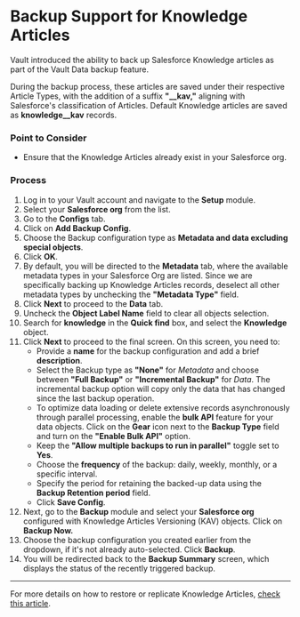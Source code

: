 # Backup Support for Knowledge Articles

Vault introduced the ability to back up Salesforce Knowledge articles as part of the Vault Data backup feature.

During the backup process, these articles are saved under their respective Article Types, with the addition of a suffix **"\_\_kav,"** aligning with Salesforce's classification of Articles. Default Knowledge articles are saved as **knowledge\_\_kav** records.

### Point to Consider <a href="#point-to-consider" id="point-to-consider"></a>

* Ensure that the Knowledge Articles already exist in your Salesforce org.

### Process <a href="#process" id="process"></a>

1. Log in to your Vault account and navigate to the **Setup** module.
2. Select your **Salesforce org** from the list.
3. Go to the **Configs** tab.
4. Click on **Add Backup Config**.
5. Choose the Backup configuration type as **Metadata and data excluding special objects**.
6. Click **OK**.
7. By default, you will be directed to the **Metadata** tab, where the available metadata types in your Salesforce Org are listed. Since we are specifically backing up Knowledge Articles records, deselect all other metadata types by unchecking the **"Metadata Type"** field.
8. Click **Next** to proceed to the **Data** tab.
9. Uncheck the **Object Label Name** field to clear all objects selection.
10. Search for **knowledge** in the **Quick find** box, and select the **Knowledge** object.
11. Click **Next** to proceed to the final screen. On this screen, you need to:
    * Provide a **name** for the backup configuration and add a brief **description**.
    * Select the Backup type as **"None"** for _Metadata_ and choose between **"Full Backup"** or **"Incremental Backup"** for _Data_. The incremental backup option will copy only the data that has changed since the last backup operation.
    * To optimize data loading or delete extensive records asynchronously through parallel processing, enable the **bulk API** feature for your data objects. Click on the **Gear** icon next to the **Backup Type** field and turn on the **"Enable Bulk API"** option.
    * Keep the **"Allow multiple backups to run in parallel"** toggle set to **Yes**.
    * Choose the **frequency** of the backup: daily, weekly, monthly, or a specific interval.
    * Specify the period for retaining the backed-up data using the **Backup Retention period** field.
    * Click **Save Config**.
12. Next, go to the **Backup** module and select your **Salesforce org** configured with Knowledge Articles Versioning (KAV) objects. Click on **Backup Now.**
13. Choose the backup configuration you created earlier from the dropdown, if it's not already auto-selected. Click **Backup**.
14. You will be redirected back to the **Backup Summary** screen, which displays the status of the recently triggered backup.

***

For more details on how to restore or replicate Knowledge Articles, [check this article](restoring-knowledge-articles-with-vault.md).
